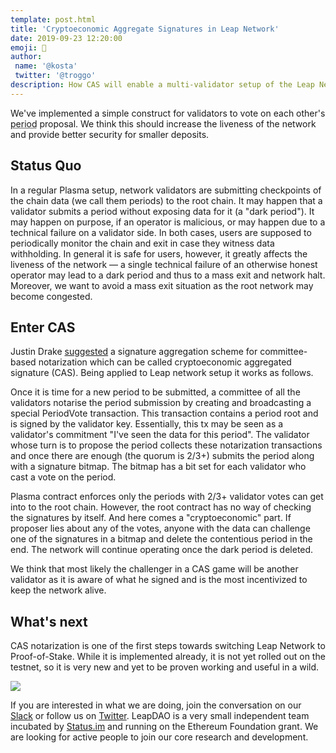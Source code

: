 ```yaml
---
template: post.html
title: 'Cryptoeconomic Aggregate Signatures in Leap Network'
date: 2019-09-23 12:20:00
emoji: 🐲
author:
 name: '@kosta'
 twitter: '@troggo'
description: How CAS will enable a multi-validator setup of the Leap Network.
---
```


We've implemented a simple construct for validators to vote on each other's <abbr title="A unit used for anchoring Leap Plasma to the root chain">period</abbr> proposal. We think this should increase the liveness of the network and provide better security for smaller deposits.

## Status Quo

In a regular Plasma setup, network validators are submitting checkpoints of the chain data (we call them periods) to the root chain. It may happen that a validator submits a period without exposing data for it (a "dark period"). It may happen on purpose, if an operator is malicious, or may happen due to a technical failure on a validator side. In both cases, users are supposed to periodically monitor the chain and exit in case they witness data withholding. In general it is safe for users, however, it greatly affects the liveness of the network — a single technical failure of an otherwise honest operator may lead to a dark period and thus to a mass exit and network halt. Moreover, we want to avoid a mass exit situation as the root network may become congested.

## Enter CAS

Justin Drake [suggested](https://ethresear.ch/t/cryptoeconomic-signature-aggregation/1659) a signature aggregation scheme for committee-based notarization which can be called cryptoeconomic aggregated signature (CAS). Being applied to Leap network setup it works as follows.

Once it is time for a new period to be submitted, a committee of all the validators notarise the period submission by creating and broadcasting a special PeriodVote transaction. This transaction contains a period root and is signed by the validator key. Essentially, this tx may be seen as a validator's commitment "I've seen the data for this period". The validator whose turn is to propose the period collects these notarization transactions and once there are enough (the quorum is 2/3+) submits the period along with a signature bitmap. The bitmap has a bit set for each validator who cast a vote on the period.

Plasma contract enforces only the periods with 2/3+ validator votes can get into to the root chain. However, the root contract has no way of checking the signatures by itself. And here comes a "cryptoeconomic" part. If proposer lies about any of the votes, anyone with the data can challenge one of the signatures in a bitmap and delete the contentious period in the end. The network will continue operating once the dark period is deleted.

We think that most likely the challenger in a CAS game will be another validator as it is aware of what he signed and is the most incentivized to keep the network alive.

## What's next

CAS notarization is one of the first steps towards switching Leap Network to Proof-of-Stake. While it is implemented already, it is not yet rolled out on the testnet, so it is very new and yet to be proven working and useful in a wild.

<img src="https://media.giphy.com/media/26vUM2gHokQWVwZMs/giphy.gif"/>

If you are interested in what we are doing, join the conversation on our [Slack](http://join.leapdao.org) or follow us on [Twitter](https://twitter.com/leapdao). LeapDAO is a very small independent team incubated by [Status.im](https://incubate.status.im/projects/) and running on the Ethereum Foundation grant. We are looking for active people to join our core research and development.
